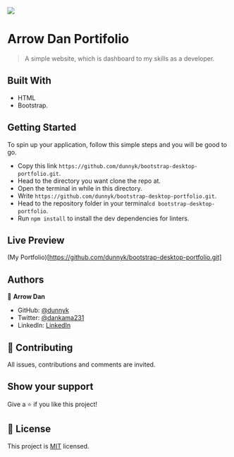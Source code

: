 ![](https://img.shields.io/badge/Microverse-blueviolet)

# Arrow Dan Portifolio

> A simple website, which is dashboard to my skills as a developer.

## Built With
- HTML
- Bootstrap.

## Getting Started
To spin up your application, follow this  simple steps and you will be good to go.
- Copy this link `https://github.com/dunnyk/bootstrap-desktop-portfolio.git`.
- Head to the directory you want clone the repo at.
- Open the terminal in while in this directory.
- Write `https://github.com/dunnyk/bootstrap-desktop-portfolio.git`.
- Head to the repository folder in your terminal`cd bootstrap-desktop-portfolio`.
- Run `npm install` to install the dev dependencies for linters.

## Live Preview

(My Portfolio)[https://github.com/dunnyk/bootstrap-desktop-portfolio.git]

## Authors

👤 **Arrow Dan**
- GitHub: [@dunnyk](https://github.com/dunnyk)
- Twitter: [@dankama231](https://twitter.com/dankama231)
- LinkedIn: [LinkedIn](https://www.linkedin.com/in/daniel-njoroge-8091b3128/)

## 🤝 Contributing
All issues, contributions and comments are invited.

## Show your support

Give a ⭐️ if you like this project!

## 📝 License

This project is [MIT](./MIT.md) licensed.
